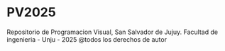 # PV2025

Repositorio de Programacion Visual, San Salvador de Jujuy.
Facultad de ingenieria - Unju - 2025
@todos los derechos de autor